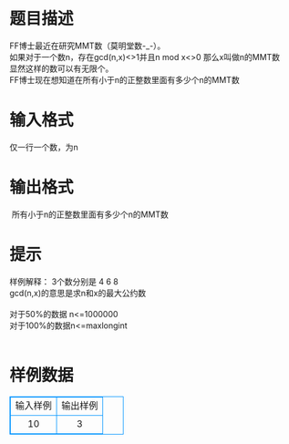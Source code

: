 # 

 
 # 题目描述 
FF博士最近在研究MMT数（莫明堂数-_-）。<BR>如果对于一个数n，存在gcd(n,x)&lt;&gt;1并且n&nbsp;mod&nbsp;x&lt;&gt;0&nbsp;那么x叫做n的MMT数<BR>显然这样的数可以有无限个。<BR>FF博士现在想知道在所有小于n的正整数里面有多少个n的MMT数<BR> 

 
 # 输入格式 
仅一行一个数，为n<BR> 

 
 # 输出格式 
&nbsp;所有小于n的正整数里面有多少个n的MMT数<BR> 

 
 # 提示 
样例解释：&nbsp;3个数分别是&nbsp;4&nbsp;6&nbsp;8&nbsp;<BR>gcd(n,x)的意思是求n和x的最大公约数<BR><BR>对于50%的数据&nbsp;n&lt;=1000000<BR>对于100%的数据n&lt;=maxlongint<BR><BR> 
# 样例数据
<style>
        table,table tr th, table tr td { border:1px solid #0094ff; }
        table { width: 200px; min-height: 25px; line-height: 25px; text-align: center; border-collapse: collapse;}   
    </style>
<table>
	<tr>
		<td>输入样例</td>
		<td>输出样例</td>
	</tr>
<tr><td>10
</td><td>3
</td></tr></table>
